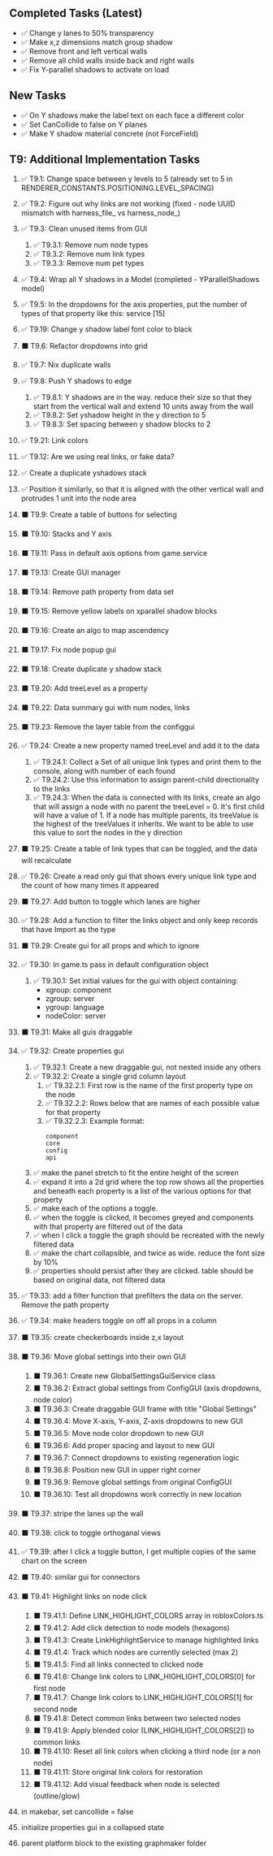 
## Completed Tasks (Latest)
- ✅ Change y lanes to 50% transparency
- ✅ Make x,z dimensions match group shadow
- ✅ Remove front and left vertical walls
- ✅ Remove all child walls inside back and right walls
- ✅ Fix Y-parallel shadows to activate on load

## New Tasks
- ✅ On Y shadows make the label text on each face a different color
- ✅ Set CanCollide to false on Y planes
- ✅ Make Y shadow material concrete (not ForceField)

## T9: Additional Implementation Tasks

1. ✅ T9.1: Change space between y levels to 5 (already set to 5 in RENDERER_CONSTANTS.POSITIONING.LEVEL_SPACING)
2. ✅ T9.2: Figure out why links are not working (fixed - node UUID mismatch with harness_file_ vs harness_node_)
3. ✅ T9.3: Clean unused items from GUI
   1. ✅ T9.3.1: Remove num node types
   2. ✅ T9.3.2: Remove num link types
   3. ✅ T9.3.3: Remove num pet types
4. ✅ T9.4: Wrap all Y shadows in a Model (completed - YParallelShadows model)
5. ✅ T9.5: In the dropdowns for the axis properties, put the number of types of that property like this: service [15]
19. ✅ T9.19: Change y shadow label font color to black
6. ⬛ T9.6: Refactor dropdowns into grid
7. ✅ T9.7: Nix duplicate walls
8. ✅ T9.8: Push Y shadows to edge
   1. ✅ T9.8.1: Y shadows are in the way. reduce their size so that they start from the vertical wall and extend 10 units away from the wall
   2. ✅ T9.8.2: Set yshadow height in the y direction to 5
   3. ✅ T9.8.3: Set spacing between y shadow blocks to 2

21. ✅ T9.21: Link colors
12. ✅ T9.12: Are we using real links, or fake data?
23. ✅ Create a duplicate yshadows stack
  1. ✅ Position it similarly, so that it is aligned with the other vertical wall and protrudes 1 unit into the node area

9. ⬛ T9.9: Create a table of buttons for selecting
10. ⬛ T9.10: Stacks and Y axis
11. ⬛ T9.11: Pass in default axis options from game.service
13. ⬛ T9.13: Create GUI manager

14. ⬛ T9.14: Remove path property from data set
15. ⬛ T9.15: Remove yellow labels on xparallel shadow blocks
16. ⬛ T9.16: Create an algo to map ascendency
17. ⬛ T9.17: Fix node popup gui
18. ⬛ T9.18: Create duplicate y shadow stack
20. ⬛ T9.20: Add treeLevel as a property
22. ⬛ T9.22: Data summary gui with num nodes, links
23. ⬛ T9.23: Remove the layer table from the configgui
24. ✅ T9.24: Create a new property named treeLevel and add it to the data
    1. ✅ T9.24.1: Collect a Set of all unique link types and print them to the console, along with number of each found
    2. ✅ T9.24.2: Use this information to assign parent-child directionality to the links
    3. ✅ T9.24.3: When the data is connected with its links, create an algo that will assign a node with no parent the treeLevel = 0. It's first child will have a value of 1. If a node has multiple parents, its treeValue is the highest of the treeValues it inherits. We want to be able to use this value to sort the nodes in the y direction
25. ⬛ T9.25: Create a table of link types that can be toggled, and the data will recalculate
26. ✅ T9.26: Create a read only gui that shows every unique link type and the count of how many times it appeared
27. ⬛ T9.27: Add button to toggle which lanes are higher
28. ✅ T9.28: Add a function to filter the links object and only keep records that have Import as the type
29. ⬛ T9.29: Create gui for all props and which to ignore
30. ✅ T9.30: In game.ts pass in default configuration object
    1. ✅ T9.30.1: Set initial values for the gui with object containing:
        - xgroup: component
        - zgroup: server
        - ygroup: language
        - nodeColor: server
31. ⬛ T9.31: Make all guis draggable
32. ✅ T9.32: Create properties gui
    1. ✅ T9.32.1: Create a new draggable gui, not nested inside any others
    2. ✅ T9.32.2: Create a single grid column layout
        1. ✅ T9.32.2.1: First row is the name of the first property type on the node
        2. ✅ T9.32.2.2: Rows below that are names of each possible value for that property
        3. ✅ T9.32.2.3: Example format:
            ```
            component
            core
            config
            api
            ```      
      2. ✅ make the panel stretch to fit the entire height of the screen
    3. ✅ expand it into a 2d grid where the top row shows all the properties and beneath each property is a list of the various options for that property
    4. ✅ make each of the options a toggle.
      1. ✅ when the toggle is clicked, it becomes greyed and components with that property are filtered out of the data
      2. ✅ when I click a toggle the graph should be recreated with the newly filtered data                 
    5. ✅ make the chart collapsible, and twice as wide.  reduce the font size by 10%
    6. ✅ properties should persist after they are clicked.  table should be based on original data, not filtered data

33. ✅ T9.33: add a filter function that prefilters the data on the server.  Remove the path property
34. ✅ T9.34: make headers toggle on off all props in a column
35. ⬛ T9.35: create checkerboards inside z,x layout
36. ⬛ T9.36: Move global settings into their own GUI
    1. ⬛ T9.36.1: Create new GlobalSettingsGuiService class
    2. ⬛ T9.36.2: Extract global settings from ConfigGUI (axis dropdowns, node color)
    3. ⬛ T9.36.3: Create draggable GUI frame with title "Global Settings"
    4. ⬛ T9.36.4: Move X-axis, Y-axis, Z-axis dropdowns to new GUI
    5. ⬛ T9.36.5: Move node color dropdown to new GUI
    6. ⬛ T9.36.6: Add proper spacing and layout to new GUI
    7. ⬛ T9.36.7: Connect dropdowns to existing regeneration logic
    8. ⬛ T9.36.8: Position new GUI in upper right corner
    9. ⬛ T9.36.9: Remove global settings from original ConfigGUI
    10. ⬛ T9.36.10: Test all dropdowns work correctly in new location
37. ⬛ T9.37: stripe the lanes up the wall
38. ⬛ T9.38: click to toggle orthoganal views
39. ✅ T9.39: after I click a toggle button, I get multiple copies of the same chart on the screen
40. ⬛ T9.40: similar gui for connectors


41. ⬛ T9.41: Highlight links on node click
    1. ⬛ T9.41.1: Define LINK_HIGHLIGHT_COLORS array in robloxColors.ts
    2. ⬛ T9.41.2: Add click detection to node models (hexagons)
    3. ⬛ T9.41.3: Create LinkHighlightService to manage highlighted links
    4. ⬛ T9.41.4: Track which nodes are currently selected (max 2)
    5. ⬛ T9.41.5: Find all links connected to clicked node
    6. ⬛ T9.41.6: Change link colors to LINK_HIGHLIGHT_COLORS[0] for first node
    7. ⬛ T9.41.7: Change link colors to LINK_HIGHLIGHT_COLORS[1] for second node
    8. ⬛ T9.41.8: Detect common links between two selected nodes
    9. ⬛ T9.41.9: Apply blended color (LINK_HIGHLIGHT_COLORS[2]) to common links
    10. ⬛ T9.41.10: Reset all link colors when clicking a third node (or a non node)
    11. ⬛ T9.41.11: Store original link colors for restoration
    12. ⬛ T9.41.12: Add visual feedback when node is selected (outline/glow)  

42. in makebar, set cancollide = false
43. initialize properties gui in a collapsed state

44. parent platform block to the existing graphmaker folder
